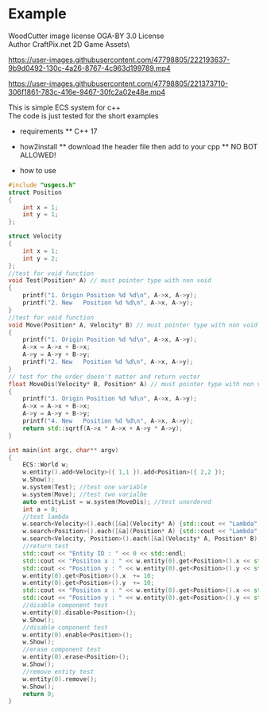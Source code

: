 # Example
WoodCutter image license OGA-BY 3.0 License\
Author CraftPix.net 2D Game Assets\




https://user-images.githubusercontent.com/47798805/222193637-9b9d0492-130c-4a26-8767-4c963d199789.mp4



https://user-images.githubusercontent.com/47798805/221373710-306f1861-783c-416e-9467-30fc2a02e48e.mp4





This is simple ECS system for c++\
The code is just tested for the short examples

- requirements
** C++ 17

- how2install
** download the header file then add to your cpp
** NO BOT ALLOWED!
- how to use
```cpp
#include "usgecs.h"
struct Position
{
	int x = 1;
	int y = 1;
};

struct Velocity
{
	int x = 1;
	int y = 2;
};
//test for void function
void Test(Position* A) // must pointer type with non void
{
	printf("1. Origin Position %d %d\n", A->x, A->y);
	printf("2. New   Position %d %d\n", A->x, A->y);
}
//test for void function
void Move(Position* A, Velocity* B) // must pointer type with non void
{
	printf("1. Origin Position %d %d\n", A->x, A->y);
	A->x = A->x + B->x;
	A->y = A->y + B->y;
	printf("2. New   Position %d %d\n", A->x, A->y);
}
// test for the order doesn't matter and return vector
float MoveDis(Velocity* B, Position* A) // must pointer type with non void
{
	printf("3. Origin Position %d %d\n", A->x, A->y);
	A->x = A->x + B->x;
	A->y = A->y + B->y;
	printf("4. New   Position %d %d\n", A->x, A->y);
	return std::sqrtf(A->x * A->x + A->y * A->y);
}

int main(int argc, char** argv)
{
	ECS::World w;
	w.entity().add<Velocity>({ 1,1 }).add<Position>({ 2,2 });
	w.Show();
	w.system(Test); //test one variable
	w.system(Move); //test two varialbe
	auto entityList = w.system(MoveDis); //test unordered
	int a = 0;
	//test lambda
	w.search<Velocity>().each([&a](Velocity* A) {std::cout << "Lambda" << std::endl; }); 
	w.search<Position>().each([&a](Position* A) {std::cout << "Lambda" << std::endl; }); 
	w.search<Velocity, Position>().each([&a](Velocity* A, Position* B) {std::cout << "Lambda" << std::endl; });
	//return test
	std::cout << "Entity ID : " << 0 << std::endl;
	std::cout << "Posiiton x : " << w.entity(0).get<Position>().x << std::endl;
	std::cout << "Position y : " << w.entity(0).get<Position>().y << std::endl;
	w.entity(0).get<Position>().x  += 10;
	w.entity(0).get<Position>().y  += 10;
	std::cout << "Posiiton x : " << w.entity(0).get<Position>().x << std::endl;
	std::cout << "Position y : " << w.entity(0).get<Position>().y << std::endl;
	//disable component test
	w.entity(0).disable<Position>();
	w.Show();
	//disable component test
	w.entity(0).enable<Position>();
	w.Show();
	//erase component test
	w.entity(0).erase<Position>();
	w.Show();
	//remove entity test
	w.entity(0).remove();
	w.Show();
	return 0;
}
```
